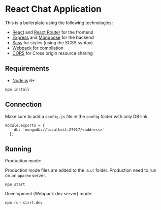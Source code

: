 # React Chat Application

This is a boilerplate using the following technologies:
- [React](https://facebook.github.io/react/) and [React Router](https://reacttraining.com/react-router/) for the frontend
- [Express](http://expressjs.com/) and [Mongoose](http://mongoosejs.com/) for the backend
- [Sass](http://sass-lang.com/) for styles (using the SCSS syntax)
- [Webpack](https://webpack.github.io/) for compilation
- [CORS](https://www.npmjs.com/package/cors) for Cross origin resource sharing


## Requirements

- [Node.js](https://nodejs.org/en/) 6+

```shell
npm install
```


## Connection

Make sure to add a `config.js` file in the `config` folder with only DB link.
```shell
module.exports = {
    db: 'mongodb://localhost:27017/<address>'
  };
```
## Running

Production mode:

Production mode files are added to the `dist` folder. Production need to run on an `apache` server.
```shell
npm start
```

Development (Webpack dev server) mode:

```shell
npm run start:dev
```
